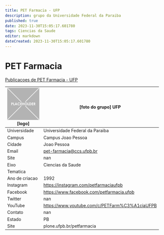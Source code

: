 ```yaml
---
title: PET Farmacia - UFP
description: grupo da Universidade Federal da Paraiba
published: true
date: 2023-11-30T15:05:17.601780
tags: Ciencias da Saude
editor: markdown
dateCreated: 2023-11-30T15:05:17.601780
---
```


# PET Farmacia

[Publicacoes de PET Farmacia - UFP](/atividade/163PETFarmaciaUFP/feed)

| ![placeholder.png](/placeholder.png) [logo] | [foto do grupo] UFP         |
| ------------------------------------------- | ------------------------------------------------- |
| Universidade                                | Universidade Federal da Paraiba      |
| Campus                                      | Campus Joao Pessoa            |
| Cidade                                      | Joao Pessoa             |
| Email                                       | pet-farmacia@ccs.ufpb.br             |
| Site                                        | nan              |
| Eixo                                        | Ciencias da Saude              |
| Tematica                                    |           |
| Ano de criacao                              | 1992        |
| Instagram                                   | https://instagram.com/petfarmaciaufpb         |
| Facebook                                    | https://www.facebook.com/petfarmacia.ufpb          |
| Twitter                                     | nan           |
| YouTube                                     | https://www.youtube.com/c/PETFarm%C3%A1ciaUFPB           |
| Contato                                     | nan         |
| Estado                                      |  PB            |
| Site                                        | plone.ufpb.br/petfarmacia |
